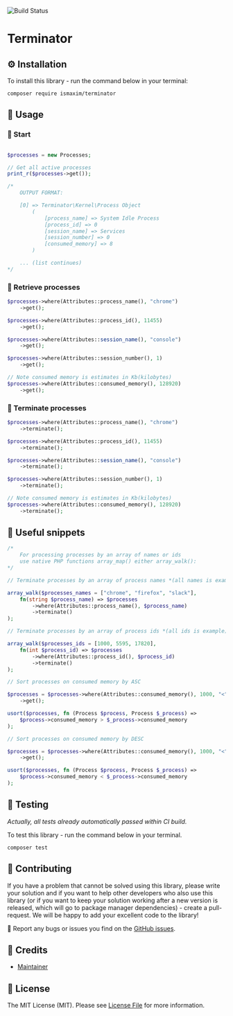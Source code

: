 ![Build Status](https://img.shields.io/github/workflow/status/ismaxim/terminator/Build?label=build&logo=github&logoColor=white&style=for-the-badge)

# __Terminator__

## ⚙️ Installation

To install this library - run the command below in your terminal:

```shell
composer require ismaxim/terminator
```

## 🧙 Usage  

### 🚀 Start

```php

$processes = new Processes;

// Get all active processes
print_r($processes->get());

/* 
    OUTPUT FORMAT: 

    [0] => Terminator\Kernel\Process Object
        (
            [process_name] => System Idle Process
            [process_id] => 0
            [session_name] => Services
            [session_number] => 0
            [consumed_memory] => 8
        )

    ... (list continues)
*/
```

### 📮 Retrieve processes

```php
$processes->where(Attributes::process_name(), "chrome")
    ->get();

$processes->where(Attributes::process_id(), 11455)
    ->get();

$processes->where(Attributes::session_name(), "console")
    ->get();

$processes->where(Attributes::session_number(), 1)
    ->get();

// Note consumed memory is estimates in Kb(kilobytes)
$processes->where(Attributes::consumed_memory(), 128920)
    ->get(); 
```

### 🧨 Terminate processes

```php
$processes->where(Attributes::process_name(), "chrome")
    ->terminate();

$processes->where(Attributes::process_id(), 11455)
    ->terminate();

$processes->where(Attributes::session_name(), "console")
    ->terminate();

$processes->where(Attributes::session_number(), 1)
    ->terminate();

// Note consumed memory is estimates in Kb(kilobytes)
$processes->where(Attributes::consumed_memory(), 128920)
    ->terminate(); 
```

## 🧱 Useful snippets

```php
/* 
    For processing processes by an array of names or ids 
    use native PHP functions array_map() either array_walk():
*/

// Terminate processes by an array of process names *(all names is example)

array_walk($processes_names = ["chrome", "firefox", "slack"], 
    fn(string $process_name) => $processes
        ->where(Attributes::process_name(), $process_name)
        ->terminate()
);

// Terminate processes by an array of process ids *(all ids is example)

array_walk($processes_ids = [1000, 5595, 17820], 
    fn(int $process_id) => $processes
        ->where(Attributes::process_id(), $process_id)
        ->terminate()
);
```

```php
// Sort processes on consumed memory by ASC

$processes = $processes->where(Attributes::consumed_memory(), 1000, "<")
    ->get();

usort($processes, fn (Process $process, Process $_process) =>
    $process->consumed_memory > $_process->consumed_memory
);

// Sort processes on consumed memory by DESC

$processes = $processes->where(Attributes::consumed_memory(), 1000, "<")
    ->get();

usort($processes, fn (Process $process, Process $_process) =>
    $process->consumed_memory < $_process->consumed_memory
);
```

## 🧪 Testing

_Actually, all tests already automatically passed within CI build._

To test this library - run the command below in your terminal.

```shell
composer test
```

## 🤝 Contributing

If you have a problem that cannot be solved using this library, please write your solution and if you want to help other developers who also use this library (or if you want to keep your solution working after a new version is released, which will go to package manager dependencies) - create a pull-request. We will be happy to add your excellent code to the library!

🐞 Report any bugs or issues you find on the [GitHub issues](https://github.com/ismaxim/urling/issues).

## 📎 Credits
- [Maintainer](https://github.com/ismaxim)

## 📃 License

The MIT License (MIT). Please see [License File](LICENSE.md) for more information.
